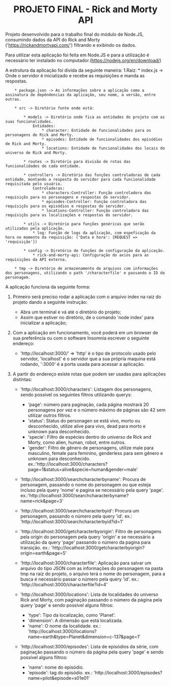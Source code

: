 <h1 align='center'>PROJETO FINAL - Rick and Morty API </h1>

Projeto desenvolvido para o trabalho final do módulo de Node.JS, consumindo dados da API do Rick and Morty ('https://rickandmortyapi.com/') filtrando e exibindo os dados.

Para utilizar esta aplicação foi feita em Node.JS e para a utilização é necessário ter instalado no computador.(https://nodejs.org/en/download/)

A estrutura da aplicação foi divida da seguinte maneira:
    1.Raiz:
        * index.js -> Onde o servidor é inicializado e recebe as requisições e manda as respostas.
        
        * package.json -> As informações sobre a aplicação como a assinatura de depêndencias da aplicação, seu nome, a versão, entre outras.
        
        * src -> Diretório fonte onde está:
            
            * models -> Diretório onde fica as entidades do projeto com as suas funcionalidades.
                Entidades:
                    * character: Entidade de funcionalidades para os personagens de Rick and Morty.
                    * episodes: Entidade de funcionalidades dos episódios de Rick and Morty.
                    * locations: Entidade de funcionalidades dos locais do universo de Rick and Morty.
            
            * routes -> Diretório para divisão de rotas das funcionalidades de cada entidade.

            * controllers -> Diretório das funções controladoras de cada entidade, montando a resposta do servidor para cada funcionalidade requisitada pelo usuário.
                Controladoras:
                    * characters-Controller: Função controladora das requisiçõs para os personagens e respostas do servidor.
                    * episodes-Controller: Função controladora das requisiçõs para os episódios e respostas do servidor.
                    * locations-Controller: Função controladora das requisiçõs para as localizações e respostas do servidor.

            * utils -> Diretório para funções genéricas que serão utilizadas pela aplicação.
                * log: Função de logs da aplicação, com espeficação da hora no momento da requisição: ('Data e hora': [REQUEST => 'requisição'])

            * config -> Diretório de funções de configuração da aplicação.
                * rick-and-morty-api: Configuração do axios para as requisições da API externa.

        * tmp -> Diretório de armazenamento de arquivos com informações dos personagens, utilizando o path '/characterfile' e passando o ID do personagem.


A aplicação funciona da seguinte forma:

1. Primeiro será preciso rodar a aplicação com o arquivo index na raiz do projeto dando a seguinte instrução:
    * Abra um terminal e vá até o diretório do projeto;
    * Assim que estiver no diretório, de o comando 'node index' para inicializar a aplicação;

2. Com a aplicação em funcionamento, você poderá em um browser de sua preferência ou com o software Insomnia escrever o seguinte endereço:
    * 'http://localhost:3000/' => 'http' é o tipo de protocolo usado pelo servidor, 'localhost' é o servidor que a sua própria maquina está rodando, ':3000' é a porta usada para acessar a aplicação.

3. A partir do endereço existe rotas que podem ser usadas para aplicações distintas:
    * 'http://localhost:3000/characters': Listagem dos personagens, sendo possível os seguintes filtros utilizando querys:
        * 'page': número para paginação, cada página mostrará 20 personagens por vez e o número máximo de páginas são 42 sem utilizar outros filtros.
        * 'status': Status do personagen se está vivo, morto ou desconhecido, utilize alive para vivo, dead para morto e unknown para desconhecido.
        * 'specie': Filtro de espécies dentro do universo de Rick and Morty, como alien, human, robot, entre outros.
        * 'gender': Filtro de gênero de personagens, utilize male para masculino, female para feminino, genderless para sem gênero e unknown para desconhecido.
    ex.:'http://localhost:3000/characters?page=1&status=alive&specie=human&gender=male'

    * 'http://localhost:3000/searchcharacterbyname': Procura de personagem, passando o nome do personagem ou que esteja incluso pela query 'nome' e pagina se necessário pela query 'page'. 
    ex.:'http://localhost:3000/searchcharacterbyname?name=rick&page=3'

    * 'http://localhost:3000/searchcharacterbyid': Procura um personagem, passando o número pela query 'id'.
    ex.: 'http://localhost:3000/searchcharacterbyid?id=1'

    * 'http://localhost:3000/getcharacterbyorigin': Filtro de personagens pela origin do personagem pela query 'origin' e se necessário a utilização da query 'page' passando o número da pagina para transição.
    ex.: 'http://localhost:3000/getcharacterbyorigin?origin=earth&page=5'

    * 'http://localhost:3000/characterfile': Aplicação para salvar um arquivo do tipo JSON com as informações do personagem na pasta tmp na raiz do projeto, o arquivo terá o nome do personagem, para a busca é necessário passar o número pela query 'id'.
    ex.: 'http://localhost:3000/characterfile?id=4'

    * 'http://localhost:3000/locations': Lista de localidades do universo Rick and Morty, com paginação passando o número da página pela query 'page' e sendo possível alguns filtros:
        * 'type': Tipo da localização, como 'Planet'.
        * 'dimension': A dimensão que está localizada.
        * 'name': O nome da localidade.
    ex.: 'http://localhost:3000/locations?name=earth&type=Planet&dimension=c-137&page=1'

    * 'http://localhost:3000/episodes': Lista de episódios da série, com paginação passando o número da página pela query 'page' e sendo possível alguns filtros:
        * 'name': nome do episódio.
        * 'episode': tag do episódio.
    ex.: 'http://localhost:3000/episodes?name=pilot&episode=s01e01'